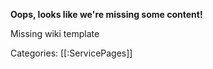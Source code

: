 **Oops, looks like we're missing some content!**

<div id="redir-link-container">Missing wiki template</div>

Categories: [[:ServicePages]]

<script type="text/javascript">
var isWikiPath = window.location.pathname.split("/")[1] == "Wiki";
var msg_container = document.getElementById("redir-link-container");
if(isWikiPath) {
var articleName = window.location.pathname.split("/").pop().split(".")[0];
if (articleName != "MissingWikiRedirect") {
var isCategory = articleName.split("_")[0] == "Category";
if (!isCategory) {
var ghLink = "http://github.com/nicebyte/wiki/new/master/Wiki/Hmm?filename="+articleName+".md";
msg_container.innerHTML = "Would you like to write it? Head over <a href=\""+ghLink+"\">to Github</a>!";
window.location.href = ghLink;
  } else {
  msg_container.innerHTML = "The category " + articleName.split("_")[1] + " doesn't appear to have any pages!";
  }
 }
 else {
  msg_container.innerHTML = "This page doesn't seem to exist!";
  }
}
</script>
